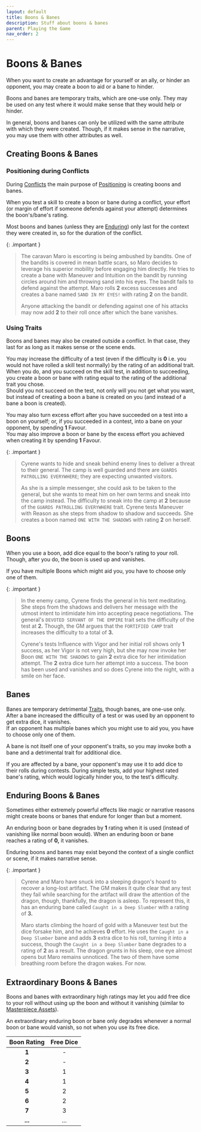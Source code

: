 ```yaml
---
layout: default
title: Boons & Banes
description: Stuff about boons & banes
parent: Playing the Game
nav_order: 2
---
```


# Boons & Banes

When you want to create an advantage for yourself or an ally, or hinder an opponent, you may create a boon to aid or a bane to hinder.

Boons and banes are temporary traits, which are one-use only. They may be used on any test where it would make sense that they would help or hinder.

In general, boons and banes can only be utilized with the same attribute with which they were created. Though, if it makes sense in the narrative, you may use them with other attributes as well.

## Creating Boons & Banes

### Positioning during Conflicts

During [Conflicts](conflicts) the main purpose of [Positioning](conflicts#positioning) is creating boons and banes.

When you test a skill to create a boon or bane during a conflict, your effort (or margin of effort if someone defends against your attempt) determines the boon's/bane's rating.

Most boons and banes (unless they are [Enduring](#enduring-boons--banes)) only last for the context they were created in, so for the duration of the conflict.

{: .important }
> The caravan Maro is escorting is being ambushed by bandits. One of the bandits is covered in mean battle scars, so Maro decides to leverage his superior mobility before engaging him directly. He tries to create a bane with Maneuver and Intuition on the bandit by running circles around him and throwing sand into his eyes. The bandit fails to defend against the attempt. Maro rolls **2** excess successes and creates a bane named `SAND IN MY EYES!` with rating **2** on the bandit.
>
> Anyone attacking the bandit or defending against one of his attacks may now add **2** to their roll once after which the bane vanishes.

### Using Traits

Boons and banes may also be created outside a conflict. In that case, they last for as long as it makes sense or the scene ends.

You may increase the difficulty of a test (even if the difficulty is **0** i.e. you would not have rolled a skill test normally) by the rating of an additional trait.  
When you do, and you succeed on the skill test, in addition to succeeding, you create a boon or bane with rating equal to the rating of the additional trait you chose.  
Should you not succeed on the test, not only will you not get what you want, but instead of creating a boon a bane is created on you (and instead of a bane a boon is created).

You may also turn excess effort after you have succeeded on a test into a boon on yourself; or, if you succeeded in a contest, into a bane on your opponent, by spending **1** Favour.  
You may also improve a boon or bane by the excess effort you achieved when creating it by spending **1** Favour.  

{: .important }
> Cyrene wants to hide and sneak behind enemy lines to deliver a threat to their general. The camp is well guarded and there are `GUARDS PATROLLING EVERYWHERE`; they are expecting unwanted visitors.
> 
> As she is a simple messenger, she could ask to be taken to the general, but she wants to meat him on her own terms and sneak into the camp instead. The difficulty to sneak into the camp at **2** because of the `GUARDS PATROLLING EVERYWHERE` trait. Cyrene tests Maneuver with Reason as she steps from shadow to shadow and succeeds. She creates a boon named `ONE WITH THE SHADOWS` with rating **2** on herself.


## Boons

When you use a boon, add dice equal to the boon's rating to your roll. Though, after you do, the boon is used up and vanishes.

If you have multiple Boons which might aid you, you have to choose only one of them.

{: .important }
> In the enemy camp, Cyrene finds the general in his tent meditating. She steps from the shadows and delivers her message with the utmost intent to intimidate him into accepting peace negotiations. The general's `DEVOTED SERVANT OF THE EMPIRE` trait sets the difficulty of the test at **2.** Though, the GM argues that the `FORTIFIED CAMP` trait increases the difficulty to a total of **3.**
>
> Cyrene's tests Influence with Vigor and her initial roll shows only **1** success, as her Vigor is not very high, but she may now invoke her Boon `ONE WITH THE SHADOWS` to gain **2** extra dice for her intimidation attempt. The **2** extra dice turn her attempt into a success. The boon has been used and vanishes and so does Cyrene into the night, with a smile on her face.


## Banes

Banes are temporary detrimental [Traits](/characters#traits), though banes, are one-use only. After a bane increased the difficulty of a test or was used by an opponent to get extra dice, it vanishes.  
If an opponent has multiple banes which you might use to aid you, you have to choose only one of them.

A bane is not itself one of your opponent's traits, so you may invoke both a bane and a detrimental trait for additional dice.

If you are affected by a bane, your opponent's may use it to add dice to their rolls during contests. During simple tests, add your highest rated bane's rating, which would logically hinder you, to the test's difficulty.


## Enduring Boons & Banes

Sometimes either extremely powerful effects like magic or narrative reasons might create boons or banes that endure for longer than but a moment.

An enduring boon or bane degrades by **1** rating when it is used (instead of vanishing like normal boon would). When an enduring boon or bane reaches a rating of **0,** it vanishes.

Enduring boons and banes may exist beyond the context of a single conflict or scene, if it makes narrative sense.

{: .important }
> Cyrene and Maro have snuck into a sleeping dragon's hoard to recover a long-lost artifact. The GM makes it quite clear that any test they fail while searching for the artifact will draw the attention of the dragon, though, thankfully, the dragon is asleep. To represent this, it has an enduring bane called `Caught in a Deep Slumber` with a rating of **3.**
>
> Maro starts climbing the hoard of gold with a Maneuver test but the dice forsake him, and he achieves **0** effort. He uses the `Caught in a Deep Slumber` bane and adds **3** extra dice to his roll, turning it into a success, though the `Caught in a Deep Slumber` bane degrades to a rating of **2** as a result. The dragon grunts in his sleep, one eye almost opens but Maro remains unnoticed. The two of them have some breathing room before the dragon wakes. For now.


## Extraordinary Boons & Banes

Boons and banes with extraordinary high ratings may let you add free dice to your roll without using up the boon and without it vanishing (similar to [Masterpiece Assets](assets#masterpieces)).

An extraordinary enduring boon or bane only degrades whenever a normal boon or bane would vanish, so not when you use its free dice.

| Boon Rating | Free Dice |
|:-----------:|:---------:|
|    **1**    |     -     |
|    **2**    |     -     |
|    **3**    |     1     |
|    **4**    |     1     |
|    **5**    |     2     |
|    **6**    |     2     |
|    **7**    |     3     |
|   **...**   |    ...    |
